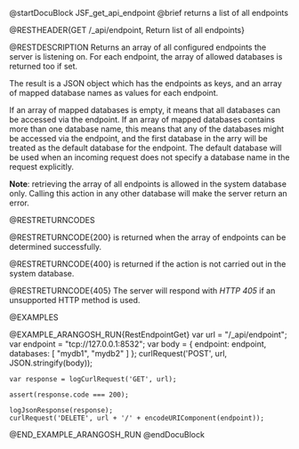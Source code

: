
@startDocuBlock JSF_get_api_endpoint
@brief returns a list of all endpoints

@RESTHEADER{GET /_api/endpoint, Return list of all endpoints}

@RESTDESCRIPTION
Returns an array of all configured endpoints the server is listening on. For
each endpoint, the array of allowed databases is returned too if set.

The result is a JSON object which has the endpoints as keys, and an array of
mapped database names as values for each endpoint.

If an array of mapped databases is empty, it means that all databases can be
accessed via the endpoint. If an array of mapped databases contains more than
one database name, this means that any of the databases might be accessed
via the endpoint, and the first database in the arry will be treated as
the default database for the endpoint. The default database will be used
when an incoming request does not specify a database name in the request
explicitly.

**Note**: retrieving the array of all endpoints is allowed in the system database
only. Calling this action in any other database will make the server return
an error.

@RESTRETURNCODES

@RESTRETURNCODE{200}
is returned when the array of endpoints can be determined successfully.

@RESTRETURNCODE{400}
is returned if the action is not carried out in the system database.

@RESTRETURNCODE{405}
The server will respond with *HTTP 405* if an unsupported HTTP method is used.

@EXAMPLES

@EXAMPLE_ARANGOSH_RUN{RestEndpointGet}
    var url = "/_api/endpoint";
    var endpoint = "tcp://127.0.0.1:8532";
    var body = {
      endpoint: endpoint,
      databases: [ "mydb1", "mydb2" ]
    };
    curlRequest('POST', url, JSON.stringify(body));

    var response = logCurlRequest('GET', url);

    assert(response.code === 200);

    logJsonResponse(response);
    curlRequest('DELETE', url + '/' + encodeURIComponent(endpoint));
@END_EXAMPLE_ARANGOSH_RUN
@endDocuBlock
